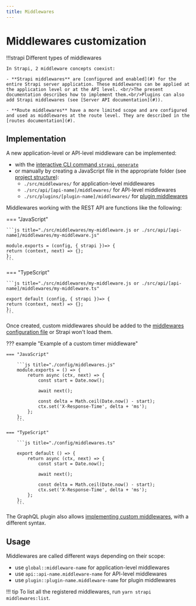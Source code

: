 ```yaml
---
title: Middlewares
---
```


# Middlewares customization

!!!strapi Different types of middlewares

    In Strapi, 2 middleware concepts coexist:

    - **Strapi middlewares** are [configured and enabled](#) for the entire Strapi server application. These middlewares can be applied at the application level or at the API level. <br/>The present documentation describes how to implement them.<br/>Plugins can also add Strapi middlewares (see [Server API documentation](#)).

    - **Route middlewares** have a more limited scope and are configured and used as middlewares at the route level. They are described in the [routes documentation](#).

## Implementation

A new application-level or API-level middleware can be implemented:

- with the [interactive CLI command `strapi generate`](#)
- or manually by creating a JavaScript file in the appropriate folder (see [project structure](#)):
  - `./src/middlewares/` for application-level middlewares
  - `./src/api/[api-name]/middlewares/` for API-level middlewares
  - `./src/plugins/[plugin-name]/middlewares/` for [plugin middlewares](#)

Middlewares working with the REST API are functions like the following:

=== "JavaScript"

    ```js title="./src/middlewares/my-middleware.js or ./src/api/[api-name]/middlewares/my-middleware.js"

    module.exports = (config, { strapi })=> {
    return (context, next) => {};
    };
    ```

=== "TypeScript"

    ```js title="./src/middlewares/my-middleware.js or ./src/api/[api-name]/middlewares/my-middleware.ts"

    export default (config, { strapi })=> {
    return (context, next) => {};
    };
    ```

Once created, custom middlewares should be added to the [middlewares configuration file](#) or Strapi won't load them.

??? example "Example of a custom timer middleware"

    === "JavaScript"

        ```js title="./config/middlewares.js"
        module.exports = () => {
            return async (ctx, next) => {
                const start = Date.now();

                await next();

                const delta = Math.ceil(Date.now() - start);
                ctx.set('X-Response-Time', delta + 'ms');
            };
        };
        ```

    === "TypeScript"

        ```js title="./config/middlewares.ts"

        export default () => {
            return async (ctx, next) => {
                const start = Date.now();

                await next();

                const delta = Math.ceil(Date.now() - start);
                ctx.set('X-Response-Time', delta + 'ms');
            };
        };
        ```

The GraphQL plugin also allows [implementing custom middlewares](#), with a different syntax.

## Usage

Middlewares are called different ways depending on their scope:

- use `global::middleware-name` for application-level middlewares
- use `api::api-name.middleware-name` for API-level middlewares
- use `plugin::plugin-name.middleware-name` for plugin middlewares

!!! tip
    To list all the registered middlewares, run `yarn strapi middlewares:list`.
